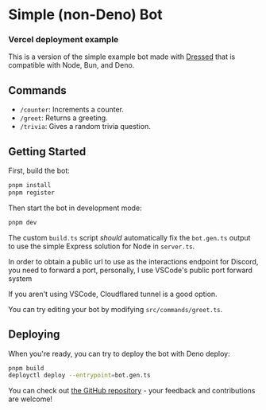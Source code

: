 # Simple (non-Deno) Bot

### Vercel deployment example

This is a version of the simple example bot made with
[Dressed](https://dressed.vercel.app) that is compatible with Node,
Bun, and Deno.

## Commands

- `/counter`: Increments a counter.
- `/greet`: Returns a greeting.
- `/trivia`: Gives a random trivia question.

## Getting Started

First, build the bot:

```sh
pnpm install
pnpm register
```

Then start the bot in development mode:

```sh
pnpm dev
```

The custom `build.ts` script _should_ automatically fix the `bot.gen.ts` output
to use the simple Express solution for Node in `server.ts`.

In order to obtain a public url to use as the interactions endpoint for Discord,
you need to forward a port, personally, I use VSCode's public port forward
system

If you aren't using VSCode, Cloudflared tunnel is a good option.

You can try editing your bot by modifying `src/commands/greet.ts`.

## Deploying

When you're ready, you can try to deploy the bot with Deno deploy:

```sh
pnpm build
deployctl deploy --entrypoint=bot.gen.ts
```

You can check out
[the GitHub repository](https://github.com/inbestigator/dressed) - your feedback
and contributions are welcome!
